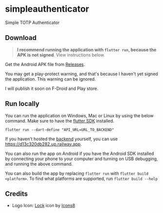 # simpleauthenticator

Simple TOTP Authenticator

## Download

> **I recommend running the application with `flutter run`, because the APK is not signed**. View instructions below.

Get the Android APK file from [Releases](https://github.com/arnu515/simpleauthenticator/releases).

You may get a play-protect warning, and that's because I haven't yet signed the application. This warning can be ignored.

I will publish it soon on F-Droid and Play store.

## Run locally

You can run the application on Windows, Mac or Linux by using the below command. Make sure to have the [flutter SDK](https://flutter.dev) installed.

```shell
flutter run --dart-define "API_URL=URL_TO_BACKEND"
```

If you haven't hosted the [backend](https://github.com/arnu515/simpleauthenticator/tree/master/backend) yourself, you can use <https://d13c320db282.up.railway.app>.

You can also run the app on Android if you have the Android SDK installed by connecting your phone to your computer and turning on USB debugging, and running the above command.

You can also build the app by replacing `flutter run` with `flutter build <platform>`. To find what platforms are supported, run `flutter build --help`

## Credits

- Logo Icon: <a target="_blank" href="https://icons8.com/icon/40348/lock">Lock</a> icon by <a target="_blank" href="https://icons8.com">Icons8</a>
